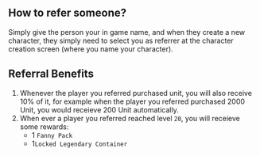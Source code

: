 
## How to refer someone?
Simply give the person your in game name, and when they create a new character, they simply need to select you as referrer at the character creation screen (where you name your character).

##  Referral Benefits
1. Whenever the player you referred purchased unit, you will also receive 10% of it, for example when the player you referred purchased 2000 Unit, you would receieve 200 Unit automatically.
3. When ever a player you referred reached level `20`, you will receieve some rewards: 
	- 1 `Fanny Pack`
	- 1`Locked Legendary Container`
